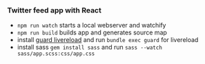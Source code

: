 ### Twitter feed app with React

 - `npm run watch` starts a local webserver and watchify
 - `npm run build` builds app and generates source map
 - install [guard livereload](https://github.com/guard/guard-livereload) and run `bundle exec guard` for livereload
 - install sass `gem install sass` and run `sass --watch sass/app.scss:css/app.css`


